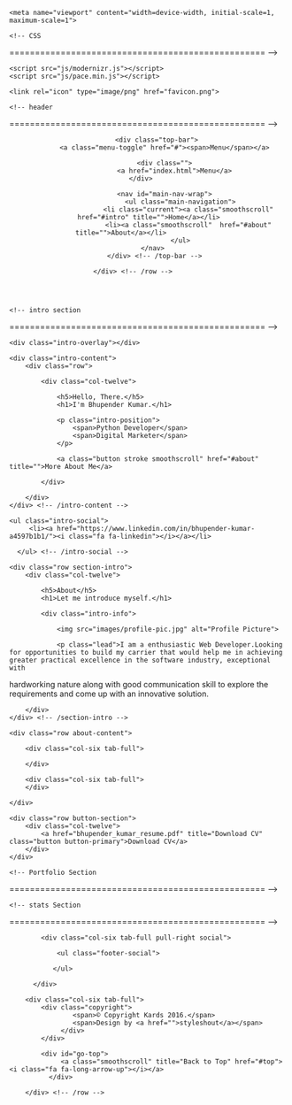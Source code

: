 <!DOCTYPE html>
<head>

   <!--- basic page needs
   ================================================== -->
   <meta charset="utf-8">
	<title>Kards</title>
	<meta name="description" content="">  
	<meta name="author" content="">

   <!-- mobile specific metas
   ================================================== -->
	<meta name="viewport" content="width=device-width, initial-scale=1, maximum-scale=1">

 	<!-- CSS
   ================================================== -->
   <link rel="stylesheet" href="css/base.css">  
   <link rel="stylesheet" href="css/main.css">
   <link rel="stylesheet" href="css/vendor.css">     

   <!-- script
   ================================================== -->   
	<script src="js/modernizr.js"></script>
	<script src="js/pace.min.js"></script>

   <!-- favicons
	================================================== -->
	<link rel="icon" type="image/png" href="favicon.png">

</head>

<body id="top">

	<!-- header 
   ================================================== -->
   <header>   	
   	<div class="row">

   		<div class="top-bar">
   			<a class="menu-toggle" href="#"><span>Menu</span></a>

	   		<div class="">
		         <a href="index.html">Menu</a>
		      </div>		      

		   	<nav id="main-nav-wrap">
					<ul class="main-navigation">
						<li class="current"><a class="smoothscroll"  href="#intro" title="">Home</a></li>
						<li><a class="smoothscroll"  href="#about" title="">About</a></li>				
					</ul>
				</nav>    		
   		</div> <!-- /top-bar --> 
   		
   	</div> <!-- /row --> 		
   </header> <!-- /header -->

	<!-- intro section
   ================================================== -->
   <section id="intro">   

   	<div class="intro-overlay"></div>	

   	<div class="intro-content">
   		<div class="row">

   			<div class="col-twelve">

	   			<h5>Hello, There.</h5>
	   			<h1>I'm Bhupender Kumar.</h1>

	   			<p class="intro-position">
	   				<span>Python Developer</span>
	   				<span>Digital Marketer</span> 
	   			</p>

	   			<a class="button stroke smoothscroll" href="#about" title="">More About Me</a>

	   		</div>  
   			
   		</div>   		 		
   	</div> <!-- /intro-content --> 

   	<ul class="intro-social">        
         <li><a href="https://www.linkedin.com/in/bhupender-kumar-a4597b1b1/"><i class="fa fa-linkedin"></i></a></li>
        
      </ul> <!-- /intro-social -->      	

   </section> <!-- /intro -->


   <!-- about section
   ================================================== -->
   <section id="about">  

   	<div class="row section-intro">
   		<div class="col-twelve">

   			<h5>About</h5>
   			<h1>Let me introduce myself.</h1>

   			<div class="intro-info">

   				<img src="images/profile-pic.jpg" alt="Profile Picture">

   				<p class="lead">I am a enthusiastic Web Developer.Looking for opportunities to build my carrier that would help me in achieving greater practical excellence in the software industry, exceptional with
hardworking nature along with good communication skill to explore the requirements and come up with an innovative solution.</p>
   			</div>   			

   		</div>   		
   	</div> <!-- /section-intro -->

   	<div class="row about-content">

   		<div class="col-six tab-full">

   		</div>

   		<div class="col-six tab-full">
   		</div>

   	</div>

   	<div class="row button-section">
   		<div class="col-twelve">
   			<a href="bhupender_kumar_resume.pdf" title="Download CV" class="button button-primary">Download CV</a>
   		</div>   		
   	</div>

   </section> <!-- /process-->    


	<!-- Portfolio Section
   ================================================== -->



	<!-- stats Section
   ================================================== -->



   <!-- footer
   ================================================== -->

   <footer>
     	<div class="row">

     		<div class="col-six tab-full pull-right social">

     			<ul class="footer-social">        
			 
			   </ul> 
	      		
	      </div>

      	<div class="col-six tab-full">
	      	<div class="copyright">
		        	<span>© Copyright Kards 2016.</span> 
		        	<span>Design by <a href="">styleshout</a></span>	         	
		         </div>		                  
	      	</div>

	      	<div id="go-top">
		         <a class="smoothscroll" title="Back to Top" href="#top"><i class="fa fa-long-arrow-up"></i></a>
		      </div>

      	</div> <!-- /row -->     	
   </footer>  

   <div id="preloader"> 
    	<div id="loader"></div>
   </div> 

   <!-- Java Script
   ================================================== --> 
   <script src="js/jquery-2.1.3.min.js"></script>
   <script src="js/plugins.js"></script>
   <script src="js/main.js"></script>

</body>

</html>